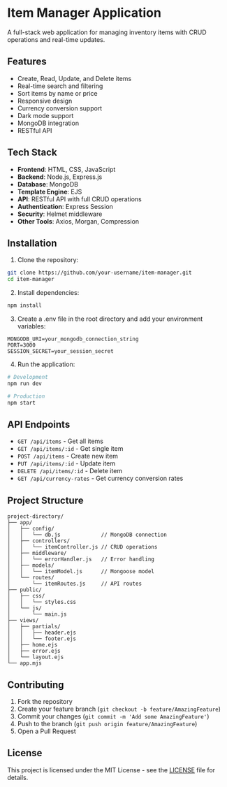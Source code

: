 # Item Manager Application

A full-stack web application for managing inventory items with CRUD operations and real-time updates.

## Features

- Create, Read, Update, and Delete items
- Real-time search and filtering
- Sort items by name or price
- Responsive design
- Currency conversion support
- Dark mode support
- MongoDB integration
- RESTful API

## Tech Stack

- **Frontend**: HTML, CSS, JavaScript
- **Backend**: Node.js, Express.js
- **Database**: MongoDB
- **Template Engine**: EJS
- **API**: RESTful API with full CRUD operations
- **Authentication**: Express Session
- **Security**: Helmet middleware
- **Other Tools**: Axios, Morgan, Compression

## Installation

1. Clone the repository:
```bash
git clone https://github.com/your-username/item-manager.git
cd item-manager
```

2. Install dependencies:
```bash
npm install
```

3. Create a .env file in the root directory and add your environment variables:
```env
MONGODB_URI=your_mongodb_connection_string
PORT=3000
SESSION_SECRET=your_session_secret
```

4. Run the application:
```bash
# Development
npm run dev

# Production
npm start
```

## API Endpoints

- `GET /api/items` - Get all items
- `GET /api/items/:id` - Get single item
- `POST /api/items` - Create new item
- `PUT /api/items/:id` - Update item
- `DELETE /api/items/:id` - Delete item
- `GET /api/currency-rates` - Get currency conversion rates

## Project Structure

```
project-directory/
├── app/
│   ├── config/
│   │   └── db.js             // MongoDB connection
│   ├── controllers/
│   │   └── itemController.js // CRUD operations
│   ├── middleware/
│   │   └── errorHandler.js   // Error handling
│   ├── models/
│   │   └── itemModel.js      // Mongoose model
│   └── routes/
│       └── itemRoutes.js     // API routes
├── public/
│   ├── css/
│   │   └── styles.css       
│   └── js/
│       └── main.js          
├── views/
│   ├── partials/
│   │   ├── header.ejs       
│   │   └── footer.ejs       
│   ├── home.ejs            
│   ├── error.ejs           
│   └── layout.ejs          
└── app.mjs                 
```

## Contributing

1. Fork the repository
2. Create your feature branch (`git checkout -b feature/AmazingFeature`)
3. Commit your changes (`git commit -m 'Add some AmazingFeature'`)
4. Push to the branch (`git push origin feature/AmazingFeature`)
5. Open a Pull Request

## License

This project is licensed under the MIT License - see the [LICENSE](LICENSE) file for details.
